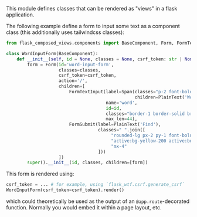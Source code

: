 This module defines classes that can be rendered as "views" in a flask application.

The following example define a form to input some text as a component class (this additionally uses tailwindcss classes):
```python
from flask_composed_views.components import BaseComponent, Form, FormTextInput, Span, PlainText, FormSubmit

class WordInputForm(BaseComponent):
    def __init__(self, id = None, classes = None, csrf_token: str | None = None):
        form = Form(id='word-input-form',
                    classes=classes,
                    csrf_token=csrf_token,
                    action='/',
                    children=[
                        FormTextInput(label=Span(classes="p-2 font-bold",
                                                 children=PlainText('Word:', safe=True,)),
                                      name='word',
                                      id=id,
                                      classes="border-1 border-solid broder-gray-400",
                                      max_len=44),
                        FormSubmit(label=PlainText('Find'),
                                   classes=" ".join([
                                        "rounded-lg px-2 py-1 font-bold bg-yellow-200 hover:bg-yellow-300",
                                        "active:bg-yellow-200 active:border-2 active:border-yellow-200",
                                        "mx-4"
                                   ]))
                    ])
        super().__init__(id, classes, children=[form])
```
This form is rendered using:
```python
csrf_token = ... # for example, using `flask_wtf.csrf.generate_csrf`
WordInputForm(csrf_token=csrf_token).render()
```
which could theoretically be used as the output of an `@app.route`-decorated function. Normally you would embed it within a page layout, etc.
